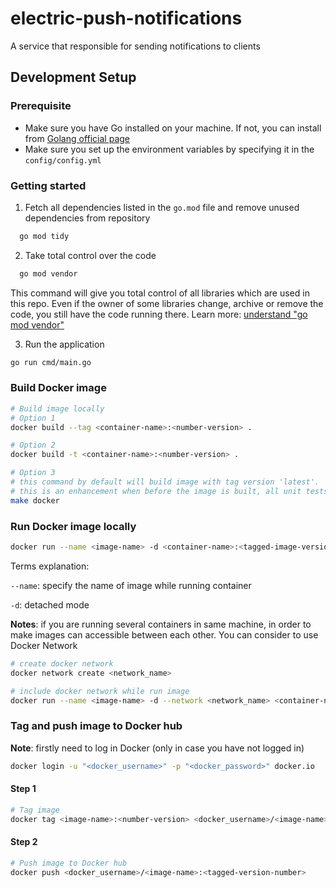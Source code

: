 # electric-push-notifications

A service that responsible for sending notifications to clients

## Development Setup
### Prerequisite
- Make sure you have Go installed on your machine. If not, you can install from [Golang official page](https://go.dev/doc/install) 
- Make sure you set up the environment variables by specifying it in the `config/config.yml`

### Getting started
1. Fetch all dependencies listed in the `go.mod` file and remove unused dependencies from repository
```bash
  go mod tidy
```

2. Take total control over the code
```bash
  go mod vendor
```    
This command will give you total control of all libraries which are used in this repo. Even if the owner of some libraries change, archive or remove the code, you still have the code running there. Learn more: [understand "go mod vendor"](https://stackoverflow.com/questions/76705408/understanding-go-mod-vendor) 

3. Run the application 
```bash
go run cmd/main.go
```

### Build Docker image
```bash
# Build image locally
# Option 1 
docker build --tag <container-name>:<number-version> .

# Option 2
docker build -t <container-name>:<number-version> .

# Option 3
# this command by default will build image with tag version 'latest'. 
# this is an enhancement when before the image is built, all unit tests will be executed
make docker 
```

### Run Docker image locally
```bash
docker run --name <image-name> -d <container-name>:<tagged-image-version>
```
Terms explanation:

`--name`: specify the name of image while running container

`-d`: detached mode

**Notes**: if you are running several containers in same machine, in order to make images can accessible between each other. You can consider to use Docker Network 
```bash
# create docker network 
docker network create <network_name>

# include docker network while run image
docker run --name <image-name> -d --network <network_name> <container-name>:<tagged-image-version>
```

### Tag and push image to Docker hub
**Note**: firstly need to log in Docker (only in case you have not logged in)

```bash
docker login -u "<docker_username>" -p "<docker_password>" docker.io
```

#### Step 1
```bash
# Tag image  
docker tag <image-name>:<number-version> <docker_username>/<image-name>:<tagged-version-number> 
```

#### Step 2
```bash
# Push image to Docker hub
docker push <docker_username>/<image-name>:<tagged-version-number> 
```
